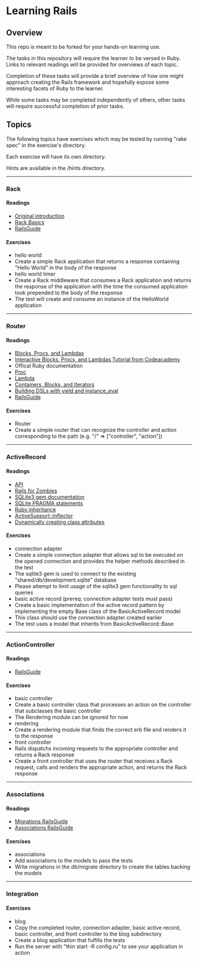 # Learning Rails

## Overview

This repo is meant to be forked for your hands-on learning use.

The tasks in this repository will require the learner to be versed in Ruby.  Links to relevant readings will be provided for overviews of each topic.

Completion of these tasks will provide a brief overview of how one might approach creating the Rails framework and hopefully expose some interesting facets of Ruby to the learner.

While some tasks may be completed independently of others, other tasks will require successful completion of prior tasks.

## Topics
The following topics have exercises which may be tested by running "rake spec" in the exercise's directory.

Each exercise will have its own directory.

Hints are available in the /hints directory.

****

### Rack

#### Readings
+ [Original introduction](http://chneukirchen.org/blog/archive/2007/02/introducing-rack.html)
+ [Rack Basics](http://blog.crowdint.com/2010/11/17/rack-basics-a-rack-introduction.html)
+ [RailsGuide](http://guides.rubyonrails.org/rails_on_rack.html)

#### Exercises
+ hello world
 + Create a simple Rack application that returns a response containing "Hello World" in the body of the response
+ hello world timer
 + Create a Rack middleware that consumes a Rack application and returns the response of the application with the time the consumed application took prepended to the body of the response
 + The test will create and consume an instance of the HelloWorld application

****

### Router

####  Readings
+ [Blocks, Procs, and Lambdas](http://www.tweetegy.com/2012/01/ruby-blocks-procs-and-lambdas)
+ [Interactive Blocks, Procs, and Lambdas Tutorial from Codeacademy](http://www.codecademy.com/courses/ruby-beginner-en-L3ZCI)
+ Offical Ruby documentation
 + [Proc](http://ruby-doc.org/core-2.0/Proc.html)
 + [Lambda](http://www.ruby-doc.org/core-2.0/Kernel.html#method-i-lambda)
 + [Containers, Blocks, and Iterators](http://www.ruby-doc.org/docs/ProgrammingRuby/html/tut_containers.html)
+ [Building DSLs with yield and instance_eval](http://rubylearning.com/blog/2010/11/30/how-do-i-build-dsls-with-yield-and-instance_eval)
+ [RailsGuide](http://guides.rubyonrails.org/routing.html)

####  Exercises
+ Router
 + Create a simple router that can recognize the controller and action corresponding to the path (e.g. "/" => ["controller", "action"])

****

### ActiveRecord

#### Readings
+ [API](http://apidock.com/rails/ActiveRecord/Base)
+ [Rails for Zombies](http://railsforzombies.org/)
+ [SQLite3 gem documentation](http://rdoc.info/github/luislavena/sqlite3-ruby)
+ [SQLite PRAGMA statements](http://www.sqlite.org/pragma.html)
+ [Ruby inheritance](http://rubylearning.com/satishtalim/ruby_inheritance.html)
+ [ActiveSupport::Inflector](http://api.rubyonrails.org/classes/ActiveSupport/Inflector.html)
+ [Dynamically creating class attributes](http://stackoverflow.com/questions/4082665/dynamically-create-class-attributes-with-attr-accessor)

#### Exercises
+ connection adapter
 + Create a simple connection adapter that allows sql to be executed on the opened connection and provides the helper methods described in the test
 + The sqlite3 gem is used to connect to the existing "shared/db/development.sqlite" database
 + Please attempt to limit usage of the sqlite3 gem functionality to sql queries
+ basic active record (prereq: connection adapter tests must pass)
 + Create a basic implementation of the active record pattern by implementing the empty Base class of the BasicActiveRecord model
 + This class should use the connection adapter created earlier
 + The test uses a model that inherits from BasicActiveRecord::Base

****

### ActionController

#### Readings
+ [RailsGuide](http://guides.rubyonrails.org/action_controller_overview.html)

#### Exercises
+ basic controller
 + Create a basic controller class that processes an action on the controller that subclasses the basic controller
 + The Rendering module can be ignored for now
+ rendering
 + Create a rendering module that finds the correct erb file and renders it to the response
+ front controller
 + Rails dispatchs incoming requests to the appropriate controller and returns a Rack response
 + Create a front controller that uses the router that receives a Rack request, calls and renders the appropriate action, and returns the Rack response

****

### Associations

#### Readings
+ [Migrations RailsGuide](http://guides.rubyonrails.org/migrations.html)
+ [Associations RailsGuide](http://guides.rubyonrails.org/association_basics.html)

#### Exercises
+ associations
 + Add associations to the models to pass the tests
 + Write migrations in the db/migrate directory to create the tables backing the models

****

### Integration

#### Exercises
+ blog
 + Copy the completed router, connection adapter, basic active record, basic controller, and front controller to the blog subdirectory
 + Create a blog application that fulfills the tests
 + Run the server with "thin start -R config.ru" to see your application in action